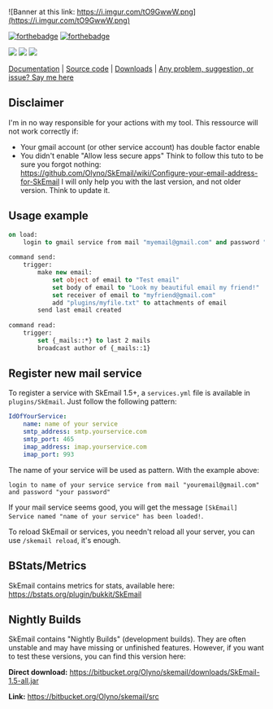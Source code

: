 ![Banner at this link: https://i.imgur.com/tO9GwwW.png](https://i.imgur.com/tO9GwwW.png)

[![forthebadge](https://forthebadge.com/images/badges/made-with-java.svg)](https://forthebadge.com)
[![forthebadge](https://forthebadge.com/images/badges/uses-git.svg)](https://forthebadge.com)

[![](https://img.shields.io/github/issues/Olyno/SkEmail.svg?style=for-the-badge)](https://github.com/Olyno/SkEmail/issues) ![](https://img.shields.io/github/forks/Olyno/SkEmail.svg?style=for-the-badge) ![](https://img.shields.io/github/stars/Olyno/SkEmail.svg?style=for-the-badge)

[Documentation](https://skripthub.net/docs/?addon=SkEmail) | [Source code](https://github.com/Olyno/SkEmail) | [Downloads](https://github.com/Olyno/SkEmail/releases) | [Any problem, suggestion, or issue? Say me here](https://github.com/Olyno/SkEmail/issues/new?template=bug_report.md)

## Disclaimer

I'm in no way responsible for your actions with my tool.
This ressource will not work correctly if:
- Your gmail account (or other service account) has double factor enable
- You didn't enable "Allow less secure apps"
Think to follow this tuto to be sure you forgot nothing: https://github.com/Olyno/SkEmail/wiki/Configure-your-email-address-for-SkEmail
I will only help you with the last version, and not older version. Think to update it.

## Usage example

```vb
on load:
    login to gmail service from mail "myemail@gmail.com" and password "my password"
 
command send:
    trigger:
        make new email:
            set object of email to "Test email"
            set body of email to "Look my beautiful email my friend!"
            set receiver of email to "myfriend@gmail.com"
            add "plugins/myfile.txt" to attachments of email
        send last email created
     
command read:
    trigger:
        set {_mails::*} to last 2 mails
        broadcast author of {_mails::1}
```

## Register new mail service

To register a service with SkEmail 1.5+, a ``services.yml`` file is available in ``plugins/SkEmail``. Just follow the following pattern:

```yaml
IdOfYourService:
    name: name of your service
    smtp_address: smtp.yourservice.com
    smtp_port: 465
    imap_address: imap.yourservice.com
    imap_port: 993
```

The name of your service will be used as pattern. With the example above:
```
login to name of your service service from mail "youremail@gmail.com" and password "your password"
```

If your mail service seems good, you will get the message ``[SkEmail] Service named "name of your service" has been loaded!``.

To reload SkEmail or services, you needn't reload all your server, you can use ``/skemail reload``, it's enough.

## BStats/Metrics

SkEmail contains metrics for stats, available here:
https://bstats.org/plugin/bukkit/SkEmail

## Nightly Builds

SkEmail contains "Nightly Builds" (development builds). They are often unstable and may have missing or unfinished features. However, if you want to test these versions, you can find this version here:

**Direct download:** https://bitbucket.org/Olyno/skemail/downloads/SkEmail-1.5-all.jar

**Link:** https://bitbucket.org/Olyno/skemail/src
